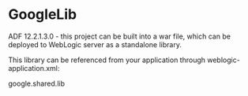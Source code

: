 # GoogleLib

ADF 12.2.1.3.0 - this project can be built into a war file, which can be deployed to WebLogic server as a standalone library.

This library can be referenced from your application through weblogic-application.xml:

<library-ref>
   <library-name>google.shared.lib</library-name>
</library-ref>

